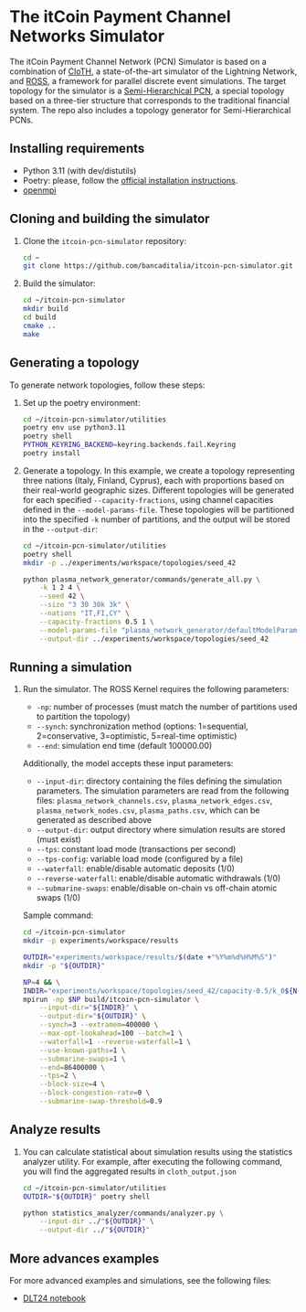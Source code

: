# The itCoin Payment Channel Networks Simulator

The itCoin Payment Channel Network (PCN) Simulator is based on a combination of [CloTH](https://github.com/marcono/cloth), a state-of-the-art simulator of the Lightning Network, and [ROSS](https://github.com/ross-org/ROSS), a framework for parallel discrete event simulations.
The target topology for the simulator is a [Semi-Hierarchical PCN](https://arxiv.org/pdf/2401.11868), a special topology based on a three-tier structure that corresponds to the traditional financial system. The repo also includes a topology generator for Semi-Hierarchical PCNs.

## Installing requirements

* Python 3.11 (with dev/distutils)
* Poetry: please, follow the [official installation instructions](https://python-poetry.org/docs/).
* [openmpi](https://docs.open-mpi.org/en/v5.0.x/installing-open-mpi/quickstart.html)

## Cloning and building the simulator

1. Clone the `itcoin-pcn-simulator` repository:

    ```bash
    cd ~
    git clone https://github.com/bancaditalia/itcoin-pcn-simulator.git
    ```

2. Build the simulator:

    ```bash
    cd ~/itcoin-pcn-simulator
    mkdir build
    cd build
    cmake ..
    make
    ```

## Generating a topology

To generate network topologies, follow these steps:

1. Set up the poetry environment:

    ```bash
    cd ~/itcoin-pcn-simulator/utilities
    poetry env use python3.11
    poetry shell
    PYTHON_KEYRING_BACKEND=keyring.backends.fail.Keyring
    poetry install
    ```

2. Generate a topology. In this example, we create a topology representing three nations (Italy, Finland, Cyprus), each with proportions based on their real-world geographic sizes. Different topologies will be generated for each specified `--capacity-fractions`, using channel capacities defined in the `--model-params-file`. These topologies will be partitioned into the specified `-k` number of partitions, and the output will be stored in the `--output-dir`:

    ```bash
    cd ~/itcoin-pcn-simulator/utilities
    poetry shell
    mkdir -p ../experiments/workspace/topologies/seed_42

    python plasma_network_generator/commands/generate_all.py \
        -k 1 2 4 \
        --seed 42 \
        --size "3 30 30k 3k" \
        --nations "IT,FI,CY" \
        --capacity-fractions 0.5 1 \
        --model-params-file "plasma_network_generator/defaultModelParams.json" \
        --output-dir ../experiments/workspace/topologies/seed_42
    ```

## Running a simulation

1. Run the simulator. The ROSS Kernel requires the following parameters:

    * `-np`: number of processes (must match the number of partitions used to partition the topology)
    * `--synch`: synchronization method (options: 1=sequential, 2=conservative, 3=optimistic, 5=real-time optimistic)
    * `--end`: simulation end time (default 100000.00)

    Additionally, the model accepts these input parameters:
    * `--input-dir`: directory containing the files defining the simulation parameters. The simulation parameters are read from the following files: `plasma_network_channels.csv`, `plasma_network_edges.csv`, `plasma_network_nodes.csv`, `plasma_paths.csv`, which can be generated as described above
    * `--output-dir`: output directory where simulation results are stored (must exist)
    * `--tps`: constant load mode (transactions per second)
    * `--tps-config`: variable load mode (configured by a file)
    * `--waterfall`: enable/disable automatic deposits (1/0)
    * `--reverse-waterfall`: enable/disable automatic withdrawals (1/0)
    * `--submarine-swaps`: enable/disable on-chain vs off-chain atomic swaps (1/0)

    Sample command:
    ```bash
    cd ~/itcoin-pcn-simulator
    mkdir -p experiments/workspace/results

    OUTDIR="experiments/workspace/results/$(date +"%Y%m%d%H%M%S")"
    mkdir -p "${OUTDIR}"

    NP=4 && \
    INDIR="experiments/workspace/topologies/seed_42/capacity-0.5/k_0${NP}" && \
    mpirun -np $NP build/itcoin-pcn-simulator \
        --input-dir="${INDIR}" \
        --output-dir="${OUTDIR}" \
        --synch=3 --extramem=400000 \
        --max-opt-lookahead=100 --batch=1 \
        --waterfall=1 --reverse-waterfall=1 \
        --use-known-paths=1 \
        --submarine-swaps=1 \
        --end=86400000 \
        --tps=2 \
        --block-size=4 \
        --block-congestion-rate=0 \
        --submarine-swap-threshold=0.9
    ```

## Analyze results

1. You can calculate statistical about simulation results using the statistics analyzer utility. For example, after executing the following command, you will find the aggregated results in `cloth_output.json`

    ```bash
    cd ~/itcoin-pcn-simulator/utilities
    OUTDIR="${OUTDIR}" poetry shell

    python statistics_analyzer/commands/analyzer.py \
        --input-dir ../"${OUTDIR}" \
        --output-dir ../"${OUTDIR}"
    ```

## More advances examples

For more advanced examples and simulations, see the following files:

* [DLT24 notebook](experiments/2024_DLT/DLT24.ipynb)

